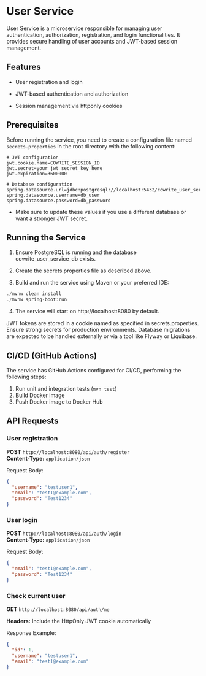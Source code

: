 # User Service

User Service is a microservice responsible for managing user authentication, authorization, registration, and login functionalities. It provides secure handling of user accounts and JWT-based session management.

## Features

- User registration and login

- JWT-based authentication and authorization

- Session management via httponly cookies

## Prerequisites

Before running the service, you need to create a configuration file named `secrets.properties` in the root directory with the following content:
```properties
# JWT configuration
jwt.cookie.name=COWRITE_SESSION_ID
jwt.secret=your_jwt_secret_key_here
jwt.expiration=3600000

# Database configuration
spring.datasource.url=jdbc:postgresql://localhost:5432/cowrite_user_service_db
spring.datasource.username=db_user
spring.datasource.password=db_password
```
- Make sure to update these values if you use a different database or want a stronger JWT secret.

## Running the Service

1. Ensure PostgreSQL is running and the database cowrite_user_service_db exists.

1. Create the secrets.properties file as described above.

1. Build and run the service using Maven or your preferred IDE:

```js
./mvnw clean install
./mvnw spring-boot:run
```



4. The service will start on http://localhost:8080 by default.

JWT tokens are stored in a cookie named as specified in secrets.properties.
Ensure strong secrets for production environments.
Database migrations are expected to be handled externally or via a tool like Flyway or Liquibase.


## CI/CD (GitHub Actions)

The service has GitHub Actions configured for CI/CD, performing the following steps:

1. Run unit and integration tests (`mvn test`)
2. Build Docker image
3. Push Docker image to Docker Hub


## API Requests

### User registration
**POST** `http://localhost:8080/api/auth/register`  
**Content-Type:** `application/json`

Request Body:

```json
{
  "username": "testuser1",
  "email": "test1@example.com",
  "password": "Test1234"
}
```
### User login
**POST** `http://localhost:8080/api/auth/login`  
**Content-Type:** `application/json`

Request Body:

```json
{
  "email": "test1@example.com",
  "password": "Test1234"
}
```
### Check current user
**GET** `http://localhost:8080/api/auth/me`

**Headers:** Include the HttpOnly JWT cookie automatically

Response Example:

```json
{
  "id": 1,
  "username": "testuser1",
  "email": "test1@example.com"
}
```